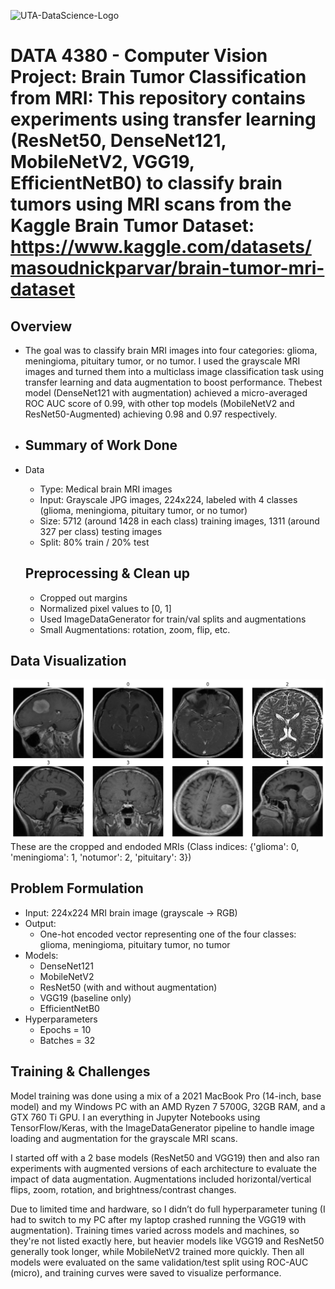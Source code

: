 ![UTA-DataScience-Logo](https://github.com/dareli/DATA3402.Spring.2024/assets/123596270/0cb941d4-8a3b-4382-9dd0-22c28edbb8a5)

# **DATA 4380 - Computer Vision Project: Brain Tumor Classification from MRI:** This repository contains experiments using transfer learning (ResNet50, DenseNet121, MobileNetV2, VGG19, EfficientNetB0) to classify brain tumors using MRI scans from the Kaggle Brain Tumor Dataset: https://www.kaggle.com/datasets/masoudnickparvar/brain-tumor-mri-dataset

## **Overview** 
- The goal was to classify brain MRI images into four categories: glioma, meningioma, pituitary tumor, or no tumor. I used the grayscale MRI images and turned them into a multiclass image classification task using transfer learning and data augmentation to boost performance. Thebest model (DenseNet121 with augmentation) achieved a micro-averaged ROC AUC score of 0.99, with other top models (MobileNetV2 and ResNet50-Augmented) achieving 0.98 and 0.97 respectively.

- ## **Summary of Work Done**
- Data
  - Type: Medical brain MRI images
  - Input: Grayscale JPG images, 224x224, labeled with 4 classes (glioma, meningioma, pituitary tumor, or no tumor)
  - Size: 5712 (around 1428 in each class) training images, 1311 (around 327 per class) testing images
  - Split: 80% train / 20% test
 
  ## **Preprocessing & Clean up**
  - Cropped out margins
  - Normalized pixel values to [0, 1]
  - Used ImageDataGenerator for train/val splits and augmentations
  -  Small Augmentations: rotation, zoom, flip, etc.
 
## **Data Visualization**
![Tumor Classes](pngs/tumorimagesindices.png)
These are the cropped and endoded MRIs (Class indices: {'glioma': 0, 'meningioma': 1, 'notumor': 2, 'pituitary': 3})


## **Problem Formulation**
- Input: 224x224 MRI brain image (grayscale -> RGB)
- Output:
  - One-hot encoded vector representing one of the four classes: glioma, meningioma, pituitary tumor, no tumor
- Models:
  - DenseNet121
  - MobileNetV2
  - ResNet50 (with and without augmentation)
  - VGG19 (baseline only)
  - EfficientNetB0
- Hyperparameters
  - Epochs = 10
  - Batches = 32
 
## **Training & Challenges**
Model training was done using a mix of a 2021 MacBook Pro (14-inch, base model) and my Windows PC with an AMD Ryzen 7 5700G, 32GB RAM, and a GTX 760 Ti GPU. I an everything in Jupyter Notebooks using TensorFlow/Keras, with the ImageDataGenerator pipeline to handle image loading and augmentation for the grayscale MRI scans.

I started off with a 2 base models (ResNet50 and VGG19) then and also ran experiments with augmented versions of each architecture to evaluate the impact of data augmentation. Augmentations included horizontal/vertical flips, zoom, rotation, and brightness/contrast changes.

Due to limited time and hardware, so I didn’t do full hyperparameter tuning (I had to switch to my PC after my laptop crashed running the VGG19 with augmentation). Training times varied across models and machines, so they're not listed exactly here, but heavier models like VGG19 and ResNet50 generally took longer, while MobileNetV2 trained more quickly. Then all models were evaluated on the same validation/test split using ROC-AUC (micro), and training curves were saved to visualize performance.













